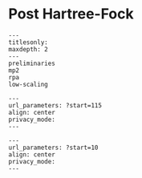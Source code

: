 # Post Hartree-Fock

```{toctree}
---
titlesonly:
maxdepth: 2
---
preliminaries
mp2
rpa
low-scaling
```

```{youtube} paM4lPL_-aI
---
url_parameters: ?start=115
align: center
privacy_mode:
---
```

```{youtube} 1vUuethWhbs
---
url_parameters: ?start=10
align: center
privacy_mode:
---
```
